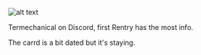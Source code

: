 ![alt text](https://media.discordapp.net/attachments/1019057426688905290/1138570251513106462/like_ok.gif?width=118&height=66)

Termechanical on Discord, first Rentry has the most info.

The carrd is a bit dated but it's staying.
